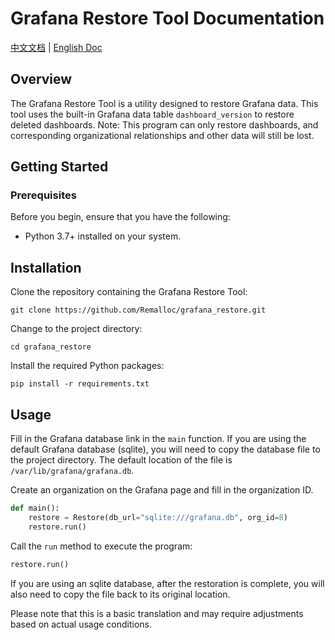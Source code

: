 # Grafana Restore Tool Documentation

[中文文档](README_ZH-cn.md) | [English Doc](README.md)

## Overview

The Grafana Restore Tool is a utility designed to restore Grafana data. This tool uses the built-in Grafana data table `dashboard_version` to restore deleted dashboards. Note: This program can only restore dashboards, and corresponding organizational relationships and other data will still be lost.

## Getting Started

### Prerequisites

Before you begin, ensure that you have the following:

- Python 3.7+ installed on your system.

## Installation

Clone the repository containing the Grafana Restore Tool:
```shell
git clone https://github.com/Remalloc/grafana_restore.git
```

Change to the project directory:
```shell
cd grafana_restore
```

Install the required Python packages:
```shell
pip install -r requirements.txt
```

## Usage

Fill in the Grafana database link in the `main` function. If you are using the default Grafana database (sqlite), you will need to copy the database file to the project directory. The default location of the file is `/var/lib/grafana/grafana.db`.

Create an organization on the Grafana page and fill in the organization ID.

```python
def main():
    restore = Restore(db_url="sqlite:///grafana.db", org_id=8)
    restore.run()
```

Call the `run` method to execute the program:
```python
restore.run()
```

If you are using an sqlite database, after the restoration is complete, you will also need to copy the file back to its original location.

Please note that this is a basic translation and may require adjustments based on actual usage conditions.
